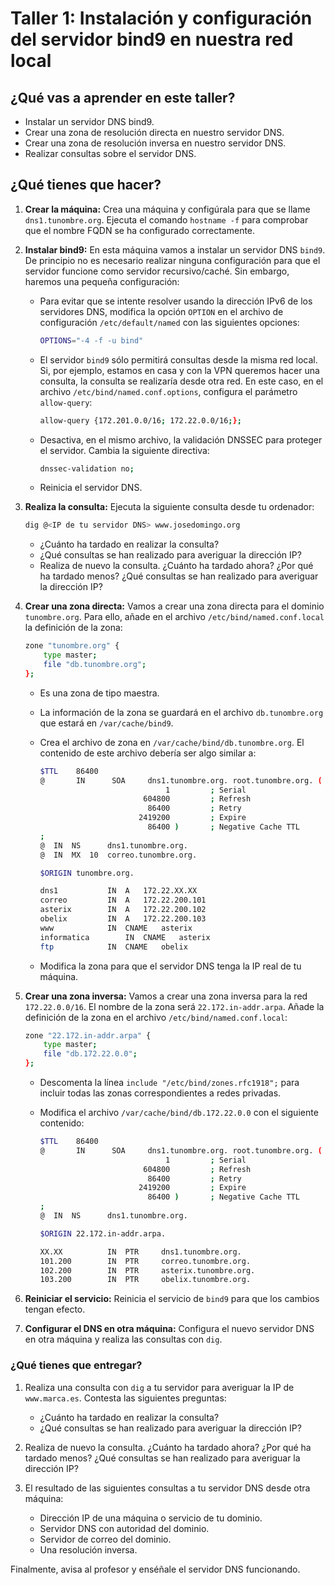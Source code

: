 # Taller 1: Instalación y configuración del servidor bind9 en nuestra red local

## ¿Qué vas a aprender en este taller?

- Instalar un servidor DNS bind9.
- Crear una zona de resolución directa en nuestro servidor DNS.
- Crear una zona de resolución inversa en nuestro servidor DNS.
- Realizar consultas sobre el servidor DNS.

## ¿Qué tienes que hacer?

1. **Crear la máquina:**
   Crea una máquina y configúrala para que se llame `dns1.tunombre.org`. Ejecuta el comando `hostname -f` para comprobar que el nombre FQDN se ha configurado correctamente.

2. **Instalar bind9:**
   En esta máquina vamos a instalar un servidor DNS `bind9`. De principio no es necesario realizar ninguna configuración para que el servidor funcione como servidor recursivo/caché. Sin embargo, haremos una pequeña configuración:

   - Para evitar que se intente resolver usando la dirección IPv6 de los servidores DNS, modifica la opción `OPTION` en el archivo de configuración `/etc/default/named` con las siguientes opciones:

     ```bash
     OPTIONS="-4 -f -u bind"
     ```

   - El servidor `bind9` sólo permitirá consultas desde la misma red local. Si, por ejemplo, estamos en casa y con la VPN queremos hacer una consulta, la consulta se realizaría desde otra red. En este caso, en el archivo `/etc/bind/named.conf.options`, configura el parámetro `allow-query`:

     ```bash
     allow-query {172.201.0.0/16; 172.22.0.0/16;};
     ```

   - Desactiva, en el mismo archivo, la validación DNSSEC para proteger el servidor. Cambia la siguiente directiva:

     ```bash
     dnssec-validation no;
     ```

   - Reinicia el servidor DNS.

3. **Realiza la consulta:**
   Ejecuta la siguiente consulta desde tu ordenador:

   ```bash
   dig @<IP de tu servidor DNS> www.josedomingo.org
   ```

   - ¿Cuánto ha tardado en realizar la consulta? 
   - ¿Qué consultas se han realizado para averiguar la dirección IP?
   - Realiza de nuevo la consulta. ¿Cuánto ha tardado ahora? ¿Por qué ha tardado menos? ¿Qué consultas se han realizado para averiguar la dirección IP?

4. **Crear una zona directa:**
   Vamos a crear una zona directa para el dominio `tunombre.org`. Para ello, añade en el archivo `/etc/bind/named.conf.local` la definición de la zona:

   ```bash
   zone "tunombre.org" {
       type master;
       file "db.tunombre.org";
   };
   ```

   - Es una zona de tipo maestra.
   - La información de la zona se guardará en el archivo `db.tunombre.org` que estará en `/var/cache/bind9`.
   - Crea el archivo de zona en `/var/cache/bind/db.tunombre.org`. El contenido de este archivo debería ser algo similar a:

     ```bash
     $TTL    86400
     @       IN      SOA     dns1.tunombre.org. root.tunombre.org. (
                                 1         ; Serial
                            604800         ; Refresh
                             86400         ; Retry
                           2419200         ; Expire
                             86400 )       ; Negative Cache TTL
     ;
     @	IN	NS		dns1.tunombre.org.
     @	IN	MX	10	correo.tunombre.org.

     $ORIGIN tunombre.org.

     dns1			IN	A	172.22.XX.XX
     correo			IN	A	172.22.200.101
     asterix		IN	A	172.22.200.102
     obelix			IN	A	172.22.200.103
     www			IN	CNAME	asterix
     informatica		IN	CNAME	asterix
     ftp			IN	CNAME	obelix
     ```

   - Modifica la zona para que el servidor DNS tenga la IP real de tu máquina.

5. **Crear una zona inversa:**
   Vamos a crear una zona inversa para la red `172.22.0.0/16`. El nombre de la zona será `22.172.in-addr.arpa`. Añade la definición de la zona en el archivo `/etc/bind/named.conf.local`:

   ```bash
   zone "22.172.in-addr.arpa" {
       type master;
       file "db.172.22.0.0";
   };
   ```

   - Descomenta la línea `include "/etc/bind/zones.rfc1918";` para incluir todas las zonas correspondientes a redes privadas.
   - Modifica el archivo `/var/cache/bind/db.172.22.0.0` con el siguiente contenido:

     ```bash
     $TTL    86400
     @       IN      SOA     dns1.tunombre.org. root.tunombre.org. (
                                 1         ; Serial
                            604800         ; Refresh
                             86400         ; Retry
                           2419200         ; Expire
                             86400 )       ; Negative Cache TTL
     ;
     @	IN	NS		dns1.tunombre.org.

     $ORIGIN 22.172.in-addr.arpa.

     XX.XX			IN	PTR		dns1.tunombre.org.
     101.200		IN	PTR		correo.tunombre.org.
     102.200		IN 	PTR		asterix.tunombre.org.
     103.200		IN 	PTR		obelix.tunombre.org.
     ```

6. **Reiniciar el servicio:**
   Reinicia el servicio de `bind9` para que los cambios tengan efecto.

7. **Configurar el DNS en otra máquina:**
   Configura el nuevo servidor DNS en otra máquina y realiza las consultas con `dig`.

### ¿Qué tienes que entregar?

1. Realiza una consulta con `dig` a tu servidor para averiguar la IP de `www.marca.es`. Contesta las siguientes preguntas:
   - ¿Cuánto ha tardado en realizar la consulta?
   - ¿Qué consultas se han realizado para averiguar la dirección IP?

2. Realiza de nuevo la consulta. ¿Cuánto ha tardado ahora? ¿Por qué ha tardado menos? ¿Qué consultas se han realizado para averiguar la dirección IP?

3. El resultado de las siguientes consultas a tu servidor DNS desde otra máquina:
   - Dirección IP de una máquina o servicio de tu dominio.
   - Servidor DNS con autoridad del dominio.
   - Servidor de correo del dominio.
   - Una resolución inversa.

Finalmente, avisa al profesor y enséñale el servidor DNS funcionando.
